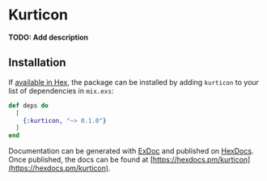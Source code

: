 # Kurticon

**TODO: Add description**

## Installation

If [available in Hex](https://hex.pm/docs/publish), the package can be installed
by adding `kurticon` to your list of dependencies in `mix.exs`:

```elixir
def deps do
  [
    {:kurticon, "~> 0.1.0"}
  ]
end
```

Documentation can be generated with [ExDoc](https://github.com/elixir-lang/ex_doc)
and published on [HexDocs](https://hexdocs.pm). Once published, the docs can
be found at [https://hexdocs.pm/kurticon](https://hexdocs.pm/kurticon).

